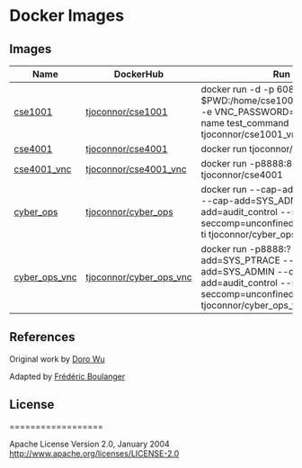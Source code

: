 # Docker Images

## Images

| Name    	    | DockerHub 		      | Run 		   		         	  	    |
|---------------|-------------------------|-----------------------------------------|
| [cse1001](cse1001_vnc)	    | [tjoconnor/cse1001](https://hub.docker.com/r/tjoconnor/cse1001) 	  | docker run -d -p 6080:80 -v $PWD:/home/cse1001/workspace:rw -e VNC_PASSWORD=changeme --name test_command tjoconnor/cse1001_vnc  |
| [cse4001](cse4001) 	    | [tjoconnor/cse4001](https://hub.docker.com/r/tjoconnor/cse4001)	  | docker run tjoconnor/cse4001            |
| [cse4001_vnc](cse4001_vnc)	| [tjoconnor/cse4001_vnc](https://hub.docker.com/r/tjoconnor/cse4001_vnc)   | docker run -p8888:80 tjoconnor/cse4001  |
| [cyber_ops](cyber_ops)		| [tjoconnor/cyber_ops](https://hub.docker.com/r/tjoconnor/cyber_ops)	  | docker run --cap-add=SYS_PTRACE --cap-add=SYS_ADMIN --cap-add=audit_control --security-opt seccomp=unconfined --privileged -ti  tjoconnor/cyber_ops |
| [cyber_ops_vnc](cyber_ops_vnc) | [tjoconnor/cyber_ops_vnc](https://hub.docker.com/r/tjoconnor/cyber_ops_vnc) | docker run -p8888:? --cap-add=SYS_PTRACE --cap-add=SYS_ADMIN --cap-add=audit_control --security-opt seccomp=unconfined --privileged tjoconnor/cyber_ops_vnc 		 |

## References

Original work by [Doro Wu](https://github.com/fcwu)

Adapted by [Frédéric Boulanger](https://github.com/Frederic-Boulanger-UPS)

## License
==================

Apache License Version 2.0, January 2004 http://www.apache.org/licenses/LICENSE-2.0

